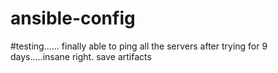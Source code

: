 # ansible-config
#testing......
finally able to ping all the servers after trying for 9 days.....insane right.
save artifacts